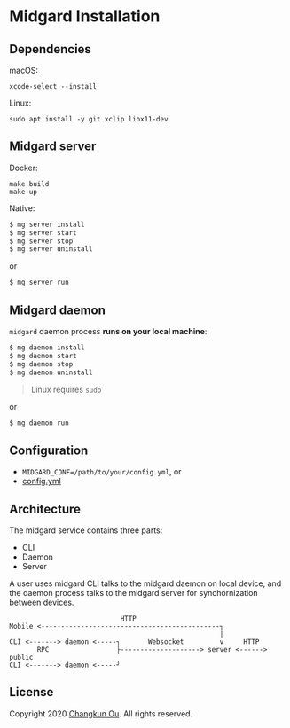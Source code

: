 # Midgard Installation

## Dependencies

macOS:

```
xcode-select --install
```

Linux:

```
sudo apt install -y git xclip libx11-dev
```

## Midgard server

Docker:

```
make build
make up
```

Native:

```sh
$ mg server install
$ mg server start
$ mg server stop
$ mg server uninstall
```

or

```sh
$ mg server run
```

## Midgard daemon

`midgard` daemon process **runs on your local machine**:

```sh
$ mg daemon install
$ mg daemon start
$ mg daemon stop
$ mg daemon uninstall
```

> Linux requires `sudo`

or

```sh
$ mg daemon run
```

## Configuration

- `MIDGARD_CONF=/path/to/your/config.yml`, or
- [config.yml](../config.yml)

## Architecture

The midgard service contains three parts:

- CLI
- Daemon
- Server

A user uses midgard CLI talks to the midgard daemon on local device,
and the daemon process talks to the midgard server for synchornization
between devices.

```
                            HTTP
Mobile <---------------------------------------------┐
                                                     |
CLI <-------> daemon <-----┐       Websocket         v     HTTP
       RPC                 ├--------------------> server <------> public
CLI <-------> daemon <-----┘
```

## License

Copyright 2020 [Changkun Ou](https://changkun.de). All rights reserved.